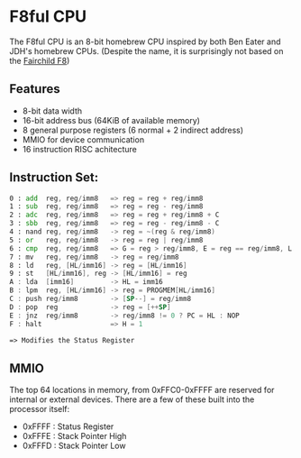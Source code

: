 # F8ful CPU

The F8ful CPU is an 8-bit homebrew CPU inspired by both Ben Eater and JDH's homebrew CPUs.
(Despite the name, it is surprisingly not based on the [Fairchild F8](https://en.wikipedia.org/wiki/Fairchild_F8))

## Features
* 8-bit data width
* 16-bit address bus (64KiB of available memory)
* 8 general purpose registers (6 normal + 2 indirect address)
* MMIO for device communication
* 16 instruction RISC achitecture

## Instruction Set:
```asm
0 : add  reg, reg/imm8   => reg = reg + reg/imm8
1 : sub  reg, reg/imm8   => reg = reg - reg/imm8
2 : adc  reg, reg/imm8   => reg = reg + reg/imm8 + C
3 : sbb  reg, reg/imm8   => reg = reg - reg/imm8 - C
4 : nand reg, reg/imm8   -> reg = ~(reg & reg/imm8)
5 : or   reg, reg/imm8   -> reg = reg | reg/imm8
6 : cmp  reg, reg/imm8   => G = reg > reg/imm8, E = reg == reg/imm8, L = reg < reg/imm8
7 : mv   reg, reg/imm8   -> reg = reg/imm8
8 : ld   reg, [HL/imm16] -> reg = [HL/imm16]
9 : st   [HL/imm16], reg -> [HL/imm16] = reg
A : lda  [imm16]         -> HL = imm16
B : lpm  reg, [HL/imm16] -> reg = PROGMEM[HL/imm16]
C : push reg/imm8        -> [SP--] = reg/imm8
D : pop  reg             -> reg = [++SP]
E : jnz  reg/imm8        -> reg/imm8 != 0 ? PC = HL : NOP
F : halt                 => H = 1

=> Modifies the Status Register
```

## MMIO
The top 64 locations in memory, from 0xFFC0-0xFFFF are reserved for internal or external devices.
There are a few of these built into the processor itself:

* 0xFFFF : Status Register
* 0xFFFE : Stack Pointer High
* 0xFFFD : Stack Pointer Low
